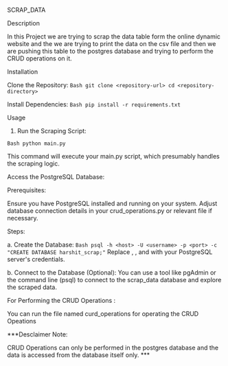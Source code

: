 SCRAP_DATA

Description

In this Project we are trying to scrap the data table form the online dynamic website and the we are trying to print the data on the csv file and then we are pushing this table to the postgres database and trying to perform the CRUD operations on it.

Installation

Clone the Repository:
`Bash
git clone <repository-url>
cd <repository-directory>`


Install Dependencies:
`Bash
pip install -r requirements.txt`

Usage

1. Run the Scraping Script:

`Bash
python main.py`

This command will execute your main.py script, which presumably handles the scraping logic.


Access the PostgreSQL Database:

Prerequisites: 

Ensure you have PostgreSQL installed and running on your system.
  Adjust database connection details in your crud_operations.py or relevant file if necessary.

Steps:

a. Create the Database:
`Bash
psql -h <host> -U <username> -p <port> -c "CREATE DATABASE harshit_scrap;"`
Replace <host>, <username>, and <port> with your PostgreSQL server's credentials.

b. Connect to the Database (Optional):
You can use a tool like pgAdmin or the command line (psql) to connect to the scrap_data database and explore the scraped data.

For Performing the CRUD Operations :



You can run the file named curd_operations for operating the CRUD Opeations 


***Desclaimer Note: 

CRUD Operations can only be performed in the postgres database and the data is accessed from the database itself only. ***
